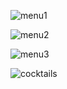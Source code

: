 
![menu1](https://github.com/user-attachments/assets/fea56143-cf8a-4a92-a4af-66c7f8b3e602)


![menu2](https://github.com/user-attachments/assets/8b778282-a41d-4f40-a797-4d9bca6f4320)


![menu3](https://github.com/user-attachments/assets/8a86e080-a7ca-45aa-b026-ac7a32fb4404)


![cocktails](https://github.com/user-attachments/assets/725de9b4-a4ef-41d8-a4b0-280aad061cde)

